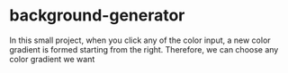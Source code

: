 # background-generator
In this small project, when you click any of the color input, a new color gradient is formed starting from the right. Therefore, we can choose any color gradient we want
